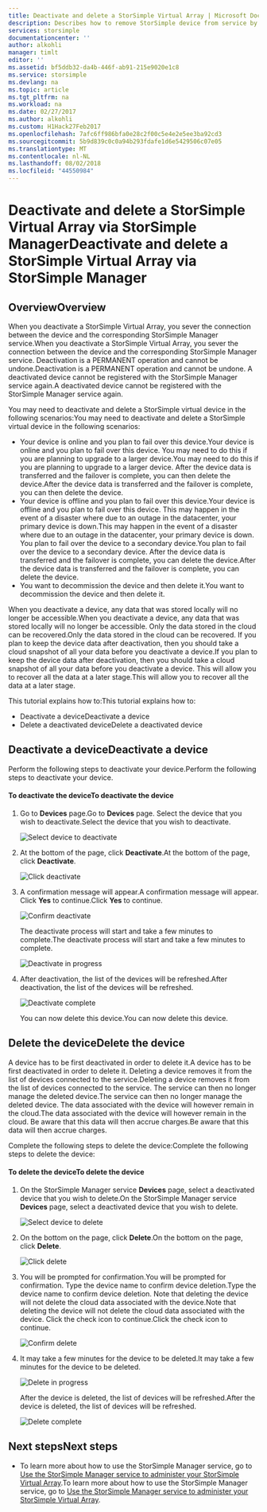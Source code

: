 ```yaml
---
title: Deactivate and delete a StorSimple Virtual Array | Microsoft Docs
description: Describes how to remove StorSimple device from service by  first deactivating it and then deleting it.
services: storsimple
documentationcenter: ''
author: alkohli
manager: timlt
editor: ''
ms.assetid: bf5ddb32-da4b-446f-ab91-215e9020e1c8
ms.service: storsimple
ms.devlang: na
ms.topic: article
ms.tgt_pltfrm: na
ms.workload: na
ms.date: 02/27/2017
ms.author: alkohli
ms.custom: H1Hack27Feb2017
ms.openlocfilehash: 7afc6ff986bfa0e28c2f00c5e4e2e5ee3ba92cd3
ms.sourcegitcommit: 5b9d839c0c0a94b293fdafe1d6e5429506c07e05
ms.translationtype: MT
ms.contentlocale: nl-NL
ms.lasthandoff: 08/02/2018
ms.locfileid: "44550984"
---
```

# <a name="deactivate-and-delete-a-storsimple-virtual-array-via-storsimple-manager"></a><span data-ttu-id="97455-103">Deactivate and delete a StorSimple Virtual Array via StorSimple Manager</span><span class="sxs-lookup"><span data-stu-id="97455-103">Deactivate and delete a StorSimple Virtual Array via StorSimple Manager</span></span>
## <a name="overview"></a><span data-ttu-id="97455-104">Overview</span><span class="sxs-lookup"><span data-stu-id="97455-104">Overview</span></span>
<span data-ttu-id="97455-105">When you deactivate a StorSimple Virtual Array, you sever the connection between the device and the corresponding StorSimple Manager service.</span><span class="sxs-lookup"><span data-stu-id="97455-105">When you deactivate a StorSimple Virtual Array, you sever the connection between the device and the corresponding StorSimple Manager service.</span></span> <span data-ttu-id="97455-106">Deactivation is a PERMANENT operation and cannot be undone.</span><span class="sxs-lookup"><span data-stu-id="97455-106">Deactivation is a PERMANENT operation and cannot be undone.</span></span> <span data-ttu-id="97455-107">A deactivated device cannot be registered with the StorSimple Manager service again.</span><span class="sxs-lookup"><span data-stu-id="97455-107">A deactivated device cannot be registered with the StorSimple Manager service again.</span></span>

<span data-ttu-id="97455-108">You may need to deactivate and delete a StorSimple virtual device in the following scenarios:</span><span class="sxs-lookup"><span data-stu-id="97455-108">You may need to deactivate and delete a StorSimple virtual device in the following scenarios:</span></span>

* <span data-ttu-id="97455-109">Your device is online and you plan to fail over this device.</span><span class="sxs-lookup"><span data-stu-id="97455-109">Your device is online and you plan to fail over this device.</span></span> <span data-ttu-id="97455-110">You may need to do this if you are planning  to upgrade to a larger device.</span><span class="sxs-lookup"><span data-stu-id="97455-110">You may need to do this if you are planning  to upgrade to a larger device.</span></span> <span data-ttu-id="97455-111">After the device data is transferred and the failover is complete, you can then delete the device.</span><span class="sxs-lookup"><span data-stu-id="97455-111">After the device data is transferred and the failover is complete, you can then delete the device.</span></span>
* <span data-ttu-id="97455-112">Your device is offline and you plan to fail over this device.</span><span class="sxs-lookup"><span data-stu-id="97455-112">Your device is offline and you plan to fail over this device.</span></span> <span data-ttu-id="97455-113">This may happen in the event of a disaster where due to an outage in the datacenter, your primary device is down.</span><span class="sxs-lookup"><span data-stu-id="97455-113">This may happen in the event of a disaster where due to an outage in the datacenter, your primary device is down.</span></span> <span data-ttu-id="97455-114">You plan to fail over the device to a secondary device.</span><span class="sxs-lookup"><span data-stu-id="97455-114">You plan to fail over the device to a secondary device.</span></span> <span data-ttu-id="97455-115">After the device data is transferred and the failover is complete, you can delete the device.</span><span class="sxs-lookup"><span data-stu-id="97455-115">After the device data is transferred and the failover is complete, you can delete the device.</span></span>
* <span data-ttu-id="97455-116">You want to decommission the device and then delete it.</span><span class="sxs-lookup"><span data-stu-id="97455-116">You want to decommission the device and then delete it.</span></span> 

<span data-ttu-id="97455-117">When you deactivate a device, any data that was stored locally will no longer be accessible.</span><span class="sxs-lookup"><span data-stu-id="97455-117">When you deactivate a device, any data that was stored locally will no longer be accessible.</span></span> <span data-ttu-id="97455-118">Only the data stored in the cloud can be recovered.</span><span class="sxs-lookup"><span data-stu-id="97455-118">Only the data stored in the cloud can be recovered.</span></span> <span data-ttu-id="97455-119">If you plan to keep the device data after deactivation, then you should take a cloud snapshot of all your data before you deactivate a device.</span><span class="sxs-lookup"><span data-stu-id="97455-119">If you plan to keep the device data after deactivation, then you should take a cloud snapshot of all your data before you deactivate a device.</span></span> <span data-ttu-id="97455-120">This will allow you to recover all the data at a later stage.</span><span class="sxs-lookup"><span data-stu-id="97455-120">This will allow you to recover all the data at a later stage.</span></span>

<span data-ttu-id="97455-121">This tutorial explains how to:</span><span class="sxs-lookup"><span data-stu-id="97455-121">This tutorial explains how to:</span></span>

* <span data-ttu-id="97455-122">Deactivate a device</span><span class="sxs-lookup"><span data-stu-id="97455-122">Deactivate a device</span></span> 
* <span data-ttu-id="97455-123">Delete a deactivated device</span><span class="sxs-lookup"><span data-stu-id="97455-123">Delete a deactivated device</span></span>

## <a name="deactivate-a-device"></a><span data-ttu-id="97455-124">Deactivate a device</span><span class="sxs-lookup"><span data-stu-id="97455-124">Deactivate a device</span></span>
<span data-ttu-id="97455-125">Perform the following steps to deactivate your device.</span><span class="sxs-lookup"><span data-stu-id="97455-125">Perform the following steps to deactivate your device.</span></span>

#### <a name="to-deactivate-the-device"></a><span data-ttu-id="97455-126">To deactivate the device</span><span class="sxs-lookup"><span data-stu-id="97455-126">To deactivate the device</span></span>
1. <span data-ttu-id="97455-127">Go to **Devices** page.</span><span class="sxs-lookup"><span data-stu-id="97455-127">Go to **Devices** page.</span></span> <span data-ttu-id="97455-128">Select the device that you wish to deactivate.</span><span class="sxs-lookup"><span data-stu-id="97455-128">Select the device that you wish to deactivate.</span></span>
   
    ![Select device to deactivate](https://docstestmedia1.blob.core.windows.net/azure-media/articles/storsimple/media/storsimple-ova-deactivate-and-delete-device/deactivate1m.png)
2. <span data-ttu-id="97455-130">At the bottom of the page, click **Deactivate**.</span><span class="sxs-lookup"><span data-stu-id="97455-130">At the bottom of the page, click **Deactivate**.</span></span>
   
    ![Click deactivate](https://docstestmedia1.blob.core.windows.net/azure-media/articles/storsimple/media/storsimple-ova-deactivate-and-delete-device/deactivate2m.png)
3. <span data-ttu-id="97455-132">A confirmation message will appear.</span><span class="sxs-lookup"><span data-stu-id="97455-132">A confirmation message will appear.</span></span> <span data-ttu-id="97455-133">Click **Yes** to continue.</span><span class="sxs-lookup"><span data-stu-id="97455-133">Click **Yes** to continue.</span></span> 
   
    ![Confirm deactivate](https://docstestmedia1.blob.core.windows.net/azure-media/articles/storsimple/media/storsimple-ova-deactivate-and-delete-device/deactivate3m.png)
   
    <span data-ttu-id="97455-135">The deactivate process will start and take a few minutes to complete.</span><span class="sxs-lookup"><span data-stu-id="97455-135">The deactivate process will start and take a few minutes to complete.</span></span>
   
    ![Deactivate in progress](https://docstestmedia1.blob.core.windows.net/azure-media/articles/storsimple/media/storsimple-ova-deactivate-and-delete-device/deactivate4m.png)
4. <span data-ttu-id="97455-137">After deactivation, the list of the devices will be refreshed.</span><span class="sxs-lookup"><span data-stu-id="97455-137">After deactivation, the list of the devices will be refreshed.</span></span> 
   
    ![Deactivate complete](https://docstestmedia1.blob.core.windows.net/azure-media/articles/storsimple/media/storsimple-ova-deactivate-and-delete-device/deactivate5m.png)
   
    <span data-ttu-id="97455-139">You can now delete this device.</span><span class="sxs-lookup"><span data-stu-id="97455-139">You can now delete this device.</span></span> 

## <a name="delete-the-device"></a><span data-ttu-id="97455-140">Delete the device</span><span class="sxs-lookup"><span data-stu-id="97455-140">Delete the device</span></span>
<span data-ttu-id="97455-141">A device has to be first deactivated in order to delete it.</span><span class="sxs-lookup"><span data-stu-id="97455-141">A device has to be first deactivated in order to delete it.</span></span> <span data-ttu-id="97455-142">Deleting a device removes it from the list of devices connected to the service.</span><span class="sxs-lookup"><span data-stu-id="97455-142">Deleting a device removes it from the list of devices connected to the service.</span></span> <span data-ttu-id="97455-143">The service can then no longer manage the deleted device.</span><span class="sxs-lookup"><span data-stu-id="97455-143">The service can then no longer manage the deleted device.</span></span> <span data-ttu-id="97455-144">The data associated with the device will however remain in the cloud.</span><span class="sxs-lookup"><span data-stu-id="97455-144">The data associated with the device will however remain in the cloud.</span></span> <span data-ttu-id="97455-145">Be aware that this data will then accrue charges.</span><span class="sxs-lookup"><span data-stu-id="97455-145">Be aware that this data will then accrue charges.</span></span> 

<span data-ttu-id="97455-146">Complete the following steps to delete the device:</span><span class="sxs-lookup"><span data-stu-id="97455-146">Complete the following steps to delete the device:</span></span>

#### <a name="to-delete-the-device"></a><span data-ttu-id="97455-147">To delete the device</span><span class="sxs-lookup"><span data-stu-id="97455-147">To delete the device</span></span>
1. <span data-ttu-id="97455-148">On the StorSimple Manager service **Devices** page, select a deactivated device that you wish to delete.</span><span class="sxs-lookup"><span data-stu-id="97455-148">On the StorSimple Manager service **Devices** page, select a deactivated device that you wish to delete.</span></span>
   
   ![Select device to delete](https://docstestmedia1.blob.core.windows.net/azure-media/articles/storsimple/media/storsimple-ova-deactivate-and-delete-device/deactivate5m.png)
2. <span data-ttu-id="97455-150">On the bottom on the page, click **Delete**.</span><span class="sxs-lookup"><span data-stu-id="97455-150">On the bottom on the page, click **Delete**.</span></span>
   
   ![Click delete](https://docstestmedia1.blob.core.windows.net/azure-media/articles/storsimple/media/storsimple-ova-deactivate-and-delete-device/deactivate6m.png)
3. <span data-ttu-id="97455-152">You will be prompted for confirmation.</span><span class="sxs-lookup"><span data-stu-id="97455-152">You will be prompted for confirmation.</span></span> <span data-ttu-id="97455-153">Type the device name to confirm device deletion.</span><span class="sxs-lookup"><span data-stu-id="97455-153">Type the device name to confirm device deletion.</span></span> <span data-ttu-id="97455-154">Note that deleting the device will not delete the cloud data associated with the device.</span><span class="sxs-lookup"><span data-stu-id="97455-154">Note that deleting the device will not delete the cloud data associated with the device.</span></span> <span data-ttu-id="97455-155">Click the check icon to continue.</span><span class="sxs-lookup"><span data-stu-id="97455-155">Click the check icon to continue.</span></span>
   
   ![Confirm delete](https://docstestmedia1.blob.core.windows.net/azure-media/articles/storsimple/media/storsimple-ova-deactivate-and-delete-device/deactivate7m.png) 
4. <span data-ttu-id="97455-157">It may take a few minutes for the device to be deleted.</span><span class="sxs-lookup"><span data-stu-id="97455-157">It may take a few minutes for the device to be deleted.</span></span> 
   
   ![Delete in progress](https://docstestmedia1.blob.core.windows.net/azure-media/articles/storsimple/media/storsimple-ova-deactivate-and-delete-device/deactivate8m.png)
   
    <span data-ttu-id="97455-159">After the device is deleted, the list of devices will be refreshed.</span><span class="sxs-lookup"><span data-stu-id="97455-159">After the device is deleted, the list of devices will be refreshed.</span></span>
   
   ![Delete complete](https://docstestmedia1.blob.core.windows.net/azure-media/articles/storsimple/media/storsimple-ova-deactivate-and-delete-device/deactivate9m.png)

## <a name="next-steps"></a><span data-ttu-id="97455-161">Next steps</span><span class="sxs-lookup"><span data-stu-id="97455-161">Next steps</span></span>
* <span data-ttu-id="97455-162">To learn more about how to use the StorSimple Manager service, go to [Use the StorSimple Manager service to administer your StorSimple Virtual Array](storsimple-ova-manager-service-administration.md).</span><span class="sxs-lookup"><span data-stu-id="97455-162">To learn more about how to use the StorSimple Manager service, go to [Use the StorSimple Manager service to administer your StorSimple Virtual Array](storsimple-ova-manager-service-administration.md).</span></span> 












